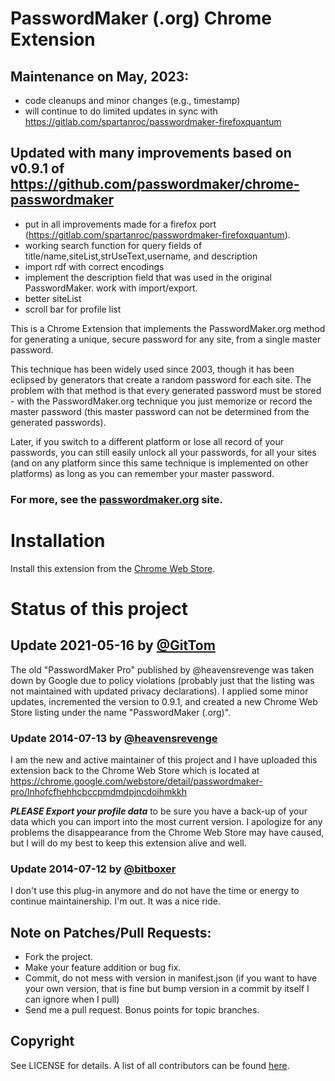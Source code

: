 # PasswordMaker (.org) Chrome Extension

## Maintenance on May, 2023:
- code cleanups and minor changes (e.g., timestamp)
- will continue to do limited updates in sync with https://gitlab.com/spartanroc/passwordmaker-firefoxquantum

## Updated with many improvements based on v0.9.1 of https://github.com/passwordmaker/chrome-passwordmaker

- put in all improvements made for a firefox port (https://gitlab.com/spartanroc/passwordmaker-firefoxquantum).
- working search function for query fields of title/name,siteList,strUseText,username, and description
- import rdf with correct encodings
- implement the description field that was used in the original PasswordMaker. work with import/export.
- better siteList
- scroll bar for profile list


This is a Chrome Extension that implements the PasswordMaker.org method for generating a unique, secure password for any site, from a single master password.

This technique has been widely used since 2003, though it has been eclipsed by generators that create a random password for each site.  The problem with that method is that every generated password must be stored - with the PasswordMaker.org technique you just memorize or record the master password (this master password can not be determined from the generated passwords).

Later, if you switch to a different platform or lose all record of your passwords, you can still easily unlock all your passwords, for all your sites (and on any platform since this same technique is implemented on other platforms) as long as you can remember your master password.

### For more, see the [passwordmaker.org](https://www.passwordmaker.org/) site.

# Installation

Install this extension from the [Chrome Web Store](https://chrome.google.com/webstore/search/PasswordMaker%20(.org)).

# Status of this project

## Update 2021-05-16 by [@GitTom](https://github.com/GitTom)

The old "PasswordMaker Pro" published by @heavensrevenge was taken down by Google due to policy violations (probably just that the listing was not maintained with updated privacy declarations).  I applied some minor updates, incremented the version to 0.9.1, and created a new Chrome Web Store listing under the name "PasswordMaker (.org)".

### Update 2014-07-13 by [@heavensrevenge](https://github.com/heavensrevenge)

I am the new and active maintainer of this project and I have uploaded this extension back to the Chrome Web Store which is located at https://chrome.google.com/webstore/detail/passwordmaker-pro/lnhofcfhehhcbccpmdmdpjncdoihmkkh

**_PLEASE Export your profile data_** to be sure you have a back-up of your data which you can import into the most current version.
I apologize for any problems the disappearance from the Chrome Web Store may have caused, but I will do my best to keep this extension alive and well.


### Update 2014-07-12 by [@bitboxer](https://github.com/bitboxer)

I don't use this plug-in anymore and do not have the time or energy to continue maintainership.
I'm out. It was a nice ride.

## Note on Patches/Pull Requests:

* Fork the project.
* Make your feature addition or bug fix.
* Commit, do not mess with version in manifest.json
  (if you want to have your own version, that is fine but bump version in a commit by itself I can ignore when I pull)
* Send me a pull request. Bonus points for topic branches.

## Copyright

See LICENSE for details. A list of all contributors can be found [here](https://github.com/passwordmaker/chrome-passwordmaker/contributors).
